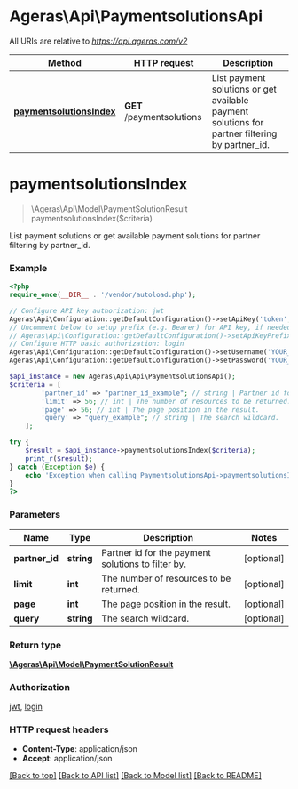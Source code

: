 # Ageras\Api\PaymentsolutionsApi

All URIs are relative to *https://api.ageras.com/v2*

Method | HTTP request | Description
------------- | ------------- | -------------
[**paymentsolutionsIndex**](PaymentsolutionsApi.md#paymentsolutionsIndex) | **GET** /paymentsolutions | List payment solutions or get available payment solutions for partner filtering by partner_id.


# **paymentsolutionsIndex**
> \Ageras\Api\Model\PaymentSolutionResult paymentsolutionsIndex($criteria)

List payment solutions or get available payment solutions for partner filtering by partner_id.

### Example
```php
<?php
require_once(__DIR__ . '/vendor/autoload.php');

// Configure API key authorization: jwt
Ageras\Api\Configuration::getDefaultConfiguration()->setApiKey('token', 'YOUR_API_KEY');
// Uncomment below to setup prefix (e.g. Bearer) for API key, if needed
// Ageras\Api\Configuration::getDefaultConfiguration()->setApiKeyPrefix('token', 'Bearer');
// Configure HTTP basic authorization: login
Ageras\Api\Configuration::getDefaultConfiguration()->setUsername('YOUR_USERNAME');
Ageras\Api\Configuration::getDefaultConfiguration()->setPassword('YOUR_PASSWORD');

$api_instance = new Ageras\Api\Api\PaymentsolutionsApi();
$criteria = [
        'partner_id' => "partner_id_example"; // string | Partner id for the payment solutions to filter by.
        'limit' => 56; // int | The number of resources to be returned.
        'page' => 56; // int | The page position in the result.
        'query' => "query_example"; // string | The search wildcard.
    ];

try {
    $result = $api_instance->paymentsolutionsIndex($criteria);
    print_r($result);
} catch (Exception $e) {
    echo 'Exception when calling PaymentsolutionsApi->paymentsolutionsIndex: ', $e->getMessage(), PHP_EOL;
}
?>
```

### Parameters

Name | Type | Description  | Notes
------------- | ------------- | ------------- | -------------
 **partner_id** | **string**| Partner id for the payment solutions to filter by. | [optional]
 **limit** | **int**| The number of resources to be returned. | [optional]
 **page** | **int**| The page position in the result. | [optional]
 **query** | **string**| The search wildcard. | [optional]

### Return type

[**\Ageras\Api\Model\PaymentSolutionResult**](../Model/PaymentSolutionResult.md)

### Authorization

[jwt](../../README.md#jwt), [login](../../README.md#login)

### HTTP request headers

 - **Content-Type**: application/json
 - **Accept**: application/json

[[Back to top]](#) [[Back to API list]](../../README.md#documentation-for-api-endpoints) [[Back to Model list]](../../README.md#documentation-for-models) [[Back to README]](../../README.md)

